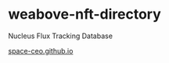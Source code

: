 # weabove-nft-directory

Nucleus Flux Tracking Database


[space-ceo.github.io](space-ceo.github.io)